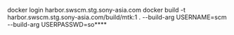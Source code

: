 docker login harbor.swscm.stg.sony-asia.com
docker build -t harbor.swscm.stg.sony-asia.com/build/mtk:1 . --build-arg USERNAME=scm --build-arg USERPASSWD=so****
